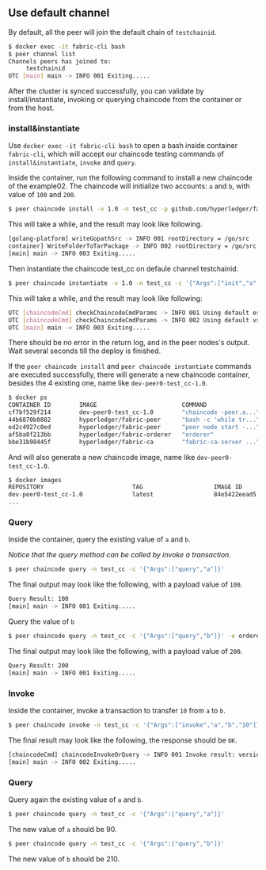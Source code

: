 ## Use default channel

By default, all the peer will join the default chain of `testchainid`.

```bash
$ docker exec -it fabric-cli bash
$ peer channel list  
Channels peers has joined to:
	 testchainid
UTC [main] main -> INFO 001 Exiting.....
```

After the cluster is synced successfully, you can validate by install/instantiate, invoking or querying chaincode from the container or from the host.

### install&instantiate
Use `docker exec -it fabric-cli bash` to open a bash inside container `fabric-cli`, which will accept our chaincode testing commands of `install&instantiate`, `invoke` and `query`.

Inside the container, run the following command to install a new chaincode of the example02. The chaincode will initialize two accounts: `a` and `b`, with value of `100` and `200`.

```bash
$ peer chaincode install -v 1.0 -n test_cc -p github.com/hyperledger/fabric/examples/chaincode/go/chaincode_example02
```
This will take a while, and the result may look like following.

```bash
[golang-platform] writeGopathSrc -> INFO 001 rootDirectory = /go/src
container] WriteFolderToTarPackage -> INFO 002 rootDirectory = /go/src
[main] main -> INFO 003 Exiting.....
```

Then instantiate the chaincode test_cc on defaule channel testchainid.
```bash
$ peer chaincode instantiate -v 1.0 -n test_cc -c '{"Args":["init","a","100","b","200"]}' -o orderer0:7050
```

This will take a while, and the result may look like following:

```bash
UTC [chaincodeCmd] checkChaincodeCmdParams -> INFO 001 Using default escc
UTC [chaincodeCmd] checkChaincodeCmdParams -> INFO 002 Using default vscc
UTC [main] main -> INFO 003 Exiting.....
```

There should be no error in the return log, and in the peer nodes's output. 
Wait several seconds till the deploy is finished.

If the `peer chaincode install` and `peer chaincode instantiate` commands are executed successfully, there will generate a new chaincode container, besides the 4 existing one, name like `dev-peer0-test_cc-1.0`.
```bash
$ docker ps
CONTAINER ID        IMAGE                        COMMAND                  CREATED             STATUS              PORTS                                             NAMES
cf7bf529f214        dev-peer0-test_cc-1.0        "chaincode -peer.a..."   58 seconds ago      Up 58 seconds                                                         dev-peer0-test_cc-1.0
44b6870b0802        hyperledger/fabric-peer      "bash -c 'while tr..."   14 minutes ago      Up 14 minutes       7050-7059/tcp                                     fabric-cli
ed2c4927c0ed        hyperledger/fabric-peer      "peer node start -..."   14 minutes ago      Up 14 minutes       7050/tcp, 7052-7059/tcp, 0.0.0.0:7051->7051/tcp   fabric-peer0
af5ba8f213bb        hyperledger/fabric-orderer   "orderer"                14 minutes ago      Up 14 minutes       0.0.0.0:7050->7050/tcp                            fabric-orderer0
bbe31b98445f        hyperledger/fabric-ca        "fabric-ca-server ..."   14 minutes ago      Up 14 minutes       7054/tcp, 0.0.0.0:7054->7054/tcp                  fabric-ca

```

And will also generate a new chaincode image, name like `dev-peer0-test_cc-1.0`.
```bash
$ docker images
REPOSITORY                         TAG                    IMAGE ID            CREATED              SIZE
dev-peer0-test_cc-1.0              latest                 84e5422eead5        About a minute ago   176 MB
...
```

### Query
Inside the container, query the existing value of `a` and `b`.

*Notice that the query method can be called by invoke a transaction.*

```bash
$ peer chaincode query -n test_cc -c '{"Args":["query","a"]}'
```

The final output may look like the following, with a payload value of `100`.

```bash
Query Result: 100
[main] main -> INFO 001 Exiting.....
```

Query the value of `b`

```bash
$ peer chaincode query -n test_cc -c '{"Args":["query","b"]}' -o orderer0:7050
```

The final output may look like the following, with a payload value of `200`.

```bash
Query Result: 200
[main] main -> INFO 001 Exiting.....
```


### Invoke
Inside the container, invoke a transaction to transfer `10` from `a` to `b`.

```bash
$ peer chaincode invoke -n test_cc -c '{"Args":["invoke","a","b","10"]}' -o orderer0:7050
```

The final result may look like the following, the response should be `OK`.

```bash
[chaincodeCmd] chaincodeInvokeOrQuery -> INFO 001 Invoke result: version:1 response:<status:200 message:"OK" > payload:"\n \215\263\337\322u\323?\242t$s\035l\270Ta\270\270+l6\322X\346\365k\020\215Phy\260\022C\n<\002\004lccc\001\007test_cc\004\001\001\001\001\000\000\007test_cc\002\001a\004\001\001\001\001\001b\004\001\001\001\001\002\001a\000\00290\001b\000\003210\000\032\003\010\310\001" endorsement:<endorser:"\n\007DEFAULT\022\232\007-----BEGIN -----\nMIICjDCCAjKgAwIBAgIUBEVwsSx0TmqdbzNwleNBBzoIT0wwCgYIKoZIzj0EAwIw\nfzELMAkGA1UEBhMCVVMxEzARBgNVBAgTCkNhbGlmb3JuaWExFjAUBgNVBAcTDVNh\nbiBGcmFuY2lzY28xHzAdBgNVBAoTFkludGVybmV0IFdpZGdldHMsIEluYy4xDDAK\nBgNVBAsTA1dXVzEUMBIGA1UEAxMLZXhhbXBsZS5jb20wHhcNMTYxMTExMTcwNzAw\nWhcNMTcxMTExMTcwNzAwWjBjMQswCQYDVQQGEwJVUzEXMBUGA1UECBMOTm9ydGgg\nQ2Fyb2xpbmExEDAOBgNVBAcTB1JhbGVpZ2gxGzAZBgNVBAoTEkh5cGVybGVkZ2Vy\nIEZhYnJpYzEMMAoGA1UECxMDQ09QMFkwEwYHKoZIzj0CAQYIKoZIzj0DAQcDQgAE\nHBuKsAO43hs4JGpFfiGMkB/xsILTsOvmN2WmwpsPHZNL6w8HWe3xCPQtdG/XJJvZ\n+C756KEsUBM3yw5PTfku8qOBpzCBpDAOBgNVHQ8BAf8EBAMCBaAwHQYDVR0lBBYw\nFAYIKwYBBQUHAwEGCCsGAQUFBwMCMAwGA1UdEwEB/wQCMAAwHQYDVR0OBBYEFOFC\ndcUZ4es3ltiCgAVDoyLfVpPIMB8GA1UdIwQYMBaAFBdnQj2qnoI/xMUdn1vDmdG1\nnEgQMCUGA1UdEQQeMByCCm15aG9zdC5jb22CDnd3dy5teWhvc3QuY29tMAoGCCqG\nSM49BAMCA0gAMEUCIDf9Hbl4xn3z4EwNKmilM9lX2Fq4jWpAaRVB97OmVEeyAiEA\n25aDPQHGGq2AvhKT0wvt08cX1GTGCIbfmuLpMwKQj38=\n-----END -----\n" signature:"0E\002!\000\271\232\230\261\336\352ow\021V3\224\252\217\362vzM'\213\376@2\306/\201=\213\023\244\310%\002 \014\277\362|\223\342\277Pk5(\004\331\014\021\307\273\351/]:\020\232\013d\261\035+\266\265\305<" > 
[main] main -> INFO 002 Exiting.....
```

### Query
Query again the existing value of `a` and `b`.

```bash
$ peer chaincode query -n test_cc -c '{"Args":["query","a"]}'
```
The new value of `a` should be 90.

```bash
$ peer chaincode query -n test_cc -c '{"Args":["query","b"]}'
```
The new value of `b` should be 210.